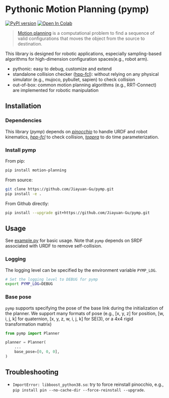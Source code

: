 # Pythonic Motion Planning (pymp)

[![PyPI version](https://badge.fury.io/py/motion-planning.svg)](https://badge.fury.io/py/motion-planning)
[![Open In Colab](https://colab.research.google.com/assets/colab-badge.svg)](https://colab.research.google.com/github/Jiayuan-Gu/pymp/blob/main/example.ipynb)

> [Motion planning](https://en.wikipedia.org/wiki/Motion_planning) is a computational problem to find a sequence of valid configurations that moves the object from the source to destination.

This library is designed for robotic applications, especially sampling-based algorithms for high-dimension configuration spaces(e.g., robot arm).

- pythonic: easy to debug, customize and extend
- standalone collision checker ([hpp-fcl](https://github.com/humanoid-path-planner/hpp-fcl)): without relying on any physical simulator (e.g., mujoco, pybullet, sapien) to check collision
- out-of-box: common motion planning algorithms (e.g., RRT-Connect) are implemented for robotic manipulation

## Installation

### Dependencies

This library (*pymp*) depends on *[pinocchio](https://github.com/stack-of-tasks/pinocchio)* to handle URDF and robot kinematics, *[hpp-fcl](https://github.com/humanoid-path-planner/hpp-fcl)* to check collision, *[toppra](https://github.com/hungpham2511/toppra)* to do time parameterization.

### Install pymp

From pip:

```bash
pip install motion-planning
```

From source:

```bash
git clone https://github.com/Jiayuan-Gu/pymp.git
pip install -e .
```

From Github directly:

```bash
pip install --upgrade git+https://github.com/Jiayuan-Gu/pymp.git
```

## Usage

See [example.py](example.py) for basic usage. Note that `pymp` depends on SRDF associated with URDF to remove self-collision.

### Logging

The logging level can be specified by the environment variable `PYMP_LOG`.

```bash
# Set the logging level to DEBUG for pymp
export PYMP_LOG=DEBUG
```

### Base pose

`pymp` supports specifying the pose of the base link during the initialization of the planner. We support many formats of pose (e.g., \[x, y, z\] for position, \[w, i, j, k\] for quaternion, \[x, y, z, w, i, j, k\] for SE(3), or a 4x4 rigid transformation matrix)

```python
from pymp import Planner

planner = Planner(
    ...
    base_pose=[0, 0, 0],
)
```

## Troubleshooting

- `ImportError: libboost_python38.so`: try to force reinstall pinocchio, e.g., `pip install pin --no-cache-dir --force-reinstall --upgrade`.
